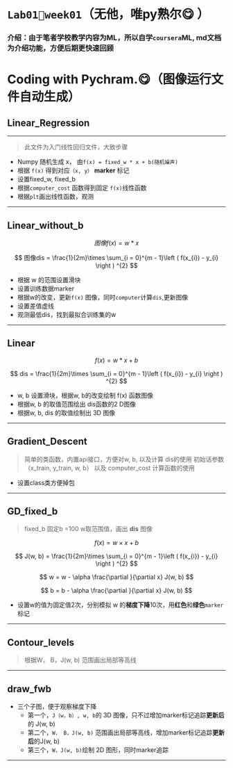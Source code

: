 # `Lab01🚀️week01`（无他，唯py熟尔:yum: ）

### 介绍：由于笔者学校教学内容为ML，所以自学`coursera`ML, md文档为介绍功能，方便后期更快速回顾

# Coding with Pychram.:yum:（图像运行文件自动生成）

## Linear_Regression

---

> 此文件为入门线性回归文件，大致步骤

- Numpy 随机生成 x， 由`f(x) = fixed_w * x + b(随机噪声)`
- 根据 `f(x)` 得到对应`（x, y）` **marker** 标记
- 设置fixed_w, fixed_b
- 根据`computer_cost` 函数得到固定 `f(x)`线性函数
- 根据`plt`画出线性函数，观测

---

## Linear_without_b

$$
图像f(x) = w * x
$$

$$
图像dis = \frac{1}{2m}\times  \sum_{i = 0}^{m - 1}\left ( f(x_{i}) - y_{i} \right ) ^{2}
$$

- 根据 w 的范围设置滑块
- 设置训练数据marker
- 根据w的改变，更新`f(x)` 图像，同时`computer`计算`dis`,更新图像
- 设置差值虚线
- 观测最低dis，找到最拟合训练集的w

---

## Linear

$$
f(x) = w * x + b
$$

$$
dis = \frac{1}{2m}\times  \sum_{i = 0}^{m - 1}\left ( f(x_{i}) - y_{i} \right ) ^{2}
$$

- w, b 设置滑块，根据w, b的改变绘制 f(x) 函数图像
- 根据w,  b 的取值范围绘出 dis函数的2 D图像
- 根据w, b, dis 的取值绘制出 3D 图像

---

## Gradient_Descent

> 简单的类函数，内置api接口，方便对w, b, 以及计算 dis的使用
> 初始话参数 （x_train, y_train, w, b） 以及 computer_cost 计算函数的使用

- 设置class类方便掉包

---

## GD_fixed_b

> fixed_b 固定b =100
> w取范围值，画出 **dis** 图像

$$
f(x) = w \times x + b
$$

$$
J(w, b) =  \frac{1}{2m}\times  \sum_{i = 0}^{m - 1}\left ( f(x_{i}) - y_{i} \right ) ^{2}
$$

$$
w = w - \alpha \frac{\partial }{\partial x} J(w, b)
$$

$$
b = b - \alpha \frac{\partial }{\partial x} J(w, b)
$$

- 设置w的值为固定值2次，分别模拟 w 的**梯度下降**10次，用**红色**和**绿色**`marker`标记

---

## Contour_levels

> 根据W， B，J(w, b) 范围画出局部等高线

---

## draw_fwb

- 三个子图，便于观察梯度下降
  - 第一个，`J（w，b）, w, b`的 3D 图像，只不过增加marker标记追踪**更新后**的 J(w, b)
  - 第二个，`W， B，J(w, b)` 范围画出局部等高线，增加marker标记追踪**更新后**的J(w, b)
  - 第三个，`W，J(w, b)`绘制 2D 图形，同时marker追踪

---
